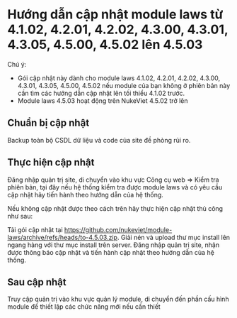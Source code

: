# Hướng dẫn cập nhật module laws từ 4.1.02, 4.2.01, 4.2.02, 4.3.00, 4.3.01, 4.3.05, 4.5.00, 4.5.02 lên 4.5.03

Chú ý:
- Gói cập nhật này dành cho module laws 4.1.02, 4.2.01, 4.2.02, 4.3.00, 4.3.01, 4.3.05, 4.5.00, 4.5.02 nếu module của bạn không ở phiên bản này cần tìm các hướng dẫn cập nhật lên tối thiểu 4.1.02 trước.
- Module laws 4.5.03 hoạt động trên NukeViet 4.5.02 trở lên

## Chuẩn bị cập nhật

Backup toàn bộ CSDL dữ liệu và code của site đề phòng rủi ro.

## Thực hiện cập nhật

Đăng nhập quản trị site, di chuyển vào khu vực Công cụ web => Kiểm tra phiên bản, tại đây nếu hệ thống kiểm tra được module laws và có yêu cầu cập nhật hãy tiến hành theo hướng dẫn của hệ thống.

Nếu không cập nhật được theo cách trên hãy thực hiện cập nhật thủ công như sau:

Tải gói cập nhật tại https://github.com/nukeviet/module-laws/archive/refs/heads/to-4.5.03.zip. Giải nén và upload thư mục install lên ngang hàng với thư mục install trên server. Đăng nhập quản trị site, nhận được thông báo cập nhật và tiến hành cập nhật theo hướng dẫn của hệ thống.

## Sau cập nhật

Truy cập quản trị vào khu vực quản lý module, di chuyển đến phần cấu hình module để thiết lập các chức năng mới nếu cần thiết

